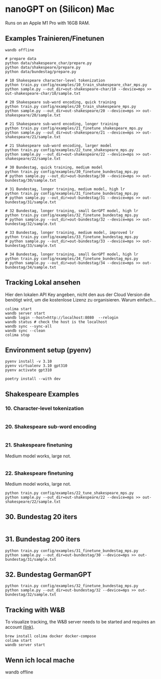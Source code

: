# nanoGPT on (Silicon) Mac

Runs on an Apple M1 Pro with 16GB RAM.

## Examples Trainieren/Finetunen

```shell
wandb offline

# prepare data
python data/shakespeare_char/prepare.py
python data/shakespeare/prepare.py
python data/bundestag/prepare.py

# 10 Shakespeare character-level tokenization
python train.py config/examples/10_train_shakespeare_char_mps.py
python sample.py --out_dir=out-shakespeare-char/10 --device=mps >> out-shakespeare-char/10/sample.txt

# 20 Shakespeare sub-word encoding, quick training
python train.py config/examples/20_train_shakespeare_mps.py
python sample.py --out_dir=out-shakespeare/20 --device=mps >> out-shakespeare/20/sample.txt

# 21 Shakespeare sub-word encoding, longer training
python train.py config/examples/21_finetune_shakespeare_mps.py
python sample.py --out_dir=out-shakespeare/21 --device=mps >> out-shakespeare/21/sample.txt

# 21 Shakespeare sub-word encoding, larger model
python train.py config/examples/22_tune_shakespeare_mps.py
python sample.py --out_dir=out-shakespeare/22 --device=mps >> out-shakespeare/22/sample.txt

# 30 Bundestag, quick training, medium model
python train.py config/examples/30_finetune_bundestag_mps.py
# python sample.py --out_dir=out-bundestag/30 --device=mps >> out-bundestag/30/sample.txt

# 31 Bundestag, longer training, medium model, high lr
python train.py config/examples/31_finetune_bundestag_mps.py
# python sample.py --out_dir=out-bundestag/31 --device=mps >> out-bundestag/31/sample.txt

# 32 Bundestag, longer training, small GerGPT model, high lr
python train.py config/examples/32_finetune_bundestag_mps.py
# python sample.py --out_dir=out-bundestag/32 --device=mps >> out-bundestag/32/sample.txt

# 33 Bundestag, longer training, medium model, improved lr
python train.py config/examples/33_finetune_bundestag_mps.py
# python sample.py --out_dir=out-bundestag/33 --device=mps >> out-bundestag/33/sample.txt

# 34 Bundestag, longer training, small GerGPT model, high lr
python train.py config/examples/34_finetune_bundestag_mps.py
# python sample.py --out_dir=out-bundestag/34 --device=mps >> out-bundestag/34/sample.txt
```

## Tracking Lokal ansehen

Hier den lokalen API Key angeben, nicht den aus der Cloud Version die benötigt wird, um die kostenlose Lizenz zu organisieren. Warum einfach...

```shell
colima start
wandb server start
wandb login --host=http://localhost:8080  --relogin
wandb status # check the host is the localhost
wandb sync --sync-all
wandb sync --clean
colima stop
```


## Environment setup (pyenv)

```shell
pyenv install -v 3.10
pyenv virtualenv 3.10 gpt310
pyenv activate gpt310

poetry install --with dev
```

## Shakespeare Examples

### 10. Character-level tokenization

```shell
```

### 20. Shakespeare sub-word encoding

```shell

```

### 21. Shakespeare finetuning

Medium model works, large not.

```shell

```

### 22. Shakespeare finetuning

Medium model works, large not.

```shell
python train.py config/examples/22_tune_shakespeare_mps.py
python sample.py --out_dir=out-shakespeare/22 --device=mps >> out-shakespeare/22/sample.txt
```

## 30. Bundestag 20 iters

```shell

```

## 31. Bundestag 200 iters

```shell
python train.py config/examples/31_finetune_bundestag_mps.py
python sample.py --out_dir=out-bundestag/30 --device=mps >> out-bundestag/31/sample.txt
```

## 32. Bundestag GermanGPT

```shell
python train.py config/examples/32_finetune_bundestag_mps.py
python sample.py --out_dir=out-bundestag/32 --device=mps >> out-bundestag/32/sample.txt
```


## Tracking with W&B

To visualize tracking, the W&B server needs to be started and requires an account [(link)](https://docs.wandb.ai/guides/hosting/how-to-guides/basic-setup).

```shell
brew install colima docker docker-compose
colima start
wandb server start
```

## Wenn ich local mache

wandb offline






